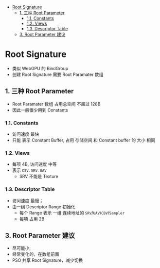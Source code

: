 - [Root Signature](#root-signature)
	- [1. 三种 Root Parameter](#1-三种-root-parameter)
		- [1.1. Constants](#11-constants)
		- [1.2. Views](#12-views)
		- [1.3. Descriptor Table](#13-descriptor-table)
	- [3. Root Parameter 建议](#3-root-parameter-建议)

# Root Signature

+ 类似 WebGPU 的 BindGroup
+ 创建 Root Signature 需要 Root Paramater 数组

## 1. 三种 Root Parameter

+ Root Paramater 数组 占用总空间 不超过 128B
+ 因此一般很少用到 Constants

### 1.1. Constants

+ 访问速度 最快
+ 只能 表示 Constant Buffer, 占用 存储空间 和 Constant buffer 的 大小 相同

### 1.2. Views

+ 每项 4B, 访问速度 中等
+ 表示 `CSV`. `SRV`. `UAV`
	- SRV 不能是 Texture

### 1.3. Descriptor Table

+ 访问速度 最慢；
+ 由一组 Descriptor Range 初始化
	- 每个 Range 表示 一组 连续地址的 `SRV`/`UAV`/`CBV`/`Sampler`
	- 每项 占用 2B

## 3. Root Parameter 建议

+ 尽可能小;
+ 经常变化的，在数组前面
+ PSO 共享 Root Signature，减少切换